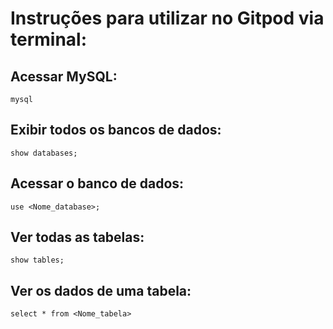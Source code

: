 # Instruções para utilizar no Gitpod via terminal:

## Acessar MySQL:
```
mysql
```

## Exibir todos os bancos de dados:
```
show databases;
```

## Acessar o banco de dados:
```
use <Nome_database>;
```

## Ver todas as tabelas:
```
show tables;
```

## Ver os dados de uma tabela:
```
select * from <Nome_tabela>
```